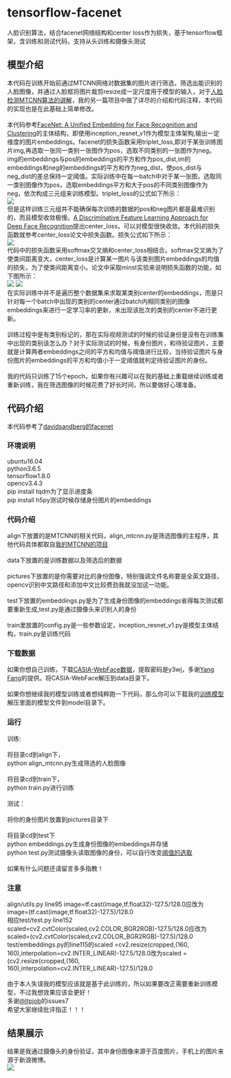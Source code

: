# tensorflow-facenet
人脸识别算法，结合facenet网络结构和center loss作为损失，基于tensorflow框架，含训练和测试代码，支持从头训练和摄像头测试<br>
## 模型介绍
本代码在训练开始前通过MTCNN网络对数据集的图片进行筛选，筛选出能识别的人脸图像，并通过人脸框将图片裁剪resize成一定尺度用于模型的输入，对于[人脸检测MTCNN算法的讲解](https://github.com/LeslieZhoa/tensorflow-MTCNN)，我的另一篇项目中做了详尽的介绍和代码注释，本代码的实现也是在此基础上简单修改。<br><br>
本代码参考[FaceNet: A Unified Embedding for Face Recognition and Clustering](https://arxiv.org/abs/1503.03832)的主体结构，即使用inception_resnet_v1作为模型主体架构,输出一定维度的图片embeddings。facenet的损失函数采用triplet_loss,即对于某张训练图片img,再选取一张同一类别一张图作为pos，选取不同类别的一张图作为neg。img的embeddings与pos的embeddings的平方和作为pos_dist,im的embeddings和neg的embeddings的平方和作为neg_dist，使pos_dist与neg_dist的差总保持一定阈值。实际训练中在每一batch中对于某一张图，选取同一类别图像作为pos，选取embeddings平方和大于pos的不同类别图像作为neg，依次构成三元组来训练模型。triplet_loss的公式如下所示：<br>
![](https://github.com/LeslieZhoa/tensorflow-facenet/blob/master/pictures/loss1.png)<br>
但是这样训练三元组并不能确保每次训练的数据的pos和neg图片都是最难识别的，而且模型收敛极慢。[A Discriminative Feature Learning Approach for Deep Face Recognition](https://link.springer.com/chapter/10.1007%2F978-3-319-46478-7_31)提出center_loss，可以对模型很快收敛。本代码的损失函数就参考center_loss论文中损失函数。损失公式如下所示：<br>
![](https://github.com/LeslieZhoa/tensorflow-facenet/blob/master/pictures/loss2.png)<br>
代码中的损失函数采用softmax交叉熵和center_loss相结合。softmax交叉熵为了使类间距离变大，center_loss是计算某一图片与该类别图片embeddings的均值的损失，为了使类间距离变小。论文中采取minst实验来说明损失函数的功能，如下图所示：<br>
![](https://github.com/LeslieZhoa/tensorflow-facenet/blob/master/pictures/loss2-1.png)
![](https://github.com/LeslieZhoa/tensorflow-facenet/blob/master/pictures/loss2-2.png)<br>
在实际训练中并不是遍历整个数据集来求取某类别center的embeddings，而是只针对每一个batch中出现的类别的center通过batch内相同类别的图像embeddings来进行一定学习率的更新，未出现该批次的类别的center不进行更新。<br><br>
训练过程中是有类别标记的，那在实际视频测试的时候的验证身份是没有在训练集中出现的类别该怎么办？对于实际测试的时候，有身份图片，和待验证图片，主要就是计算两者embeddings之间的平方和均值与阈值进行比较，当待验证图片与身份图片的embeddings的平方和均值小于一定阈值就判定待验证图片的身份。<br><br>
我的代码只训练了15个epoch，如果你有兴趣可以在我的基础上重载继续训练或者重新训练，我在筛选图像的时候花费了好长时间，所以要做好心理准备。<br>
## 代码介绍
本代码参考了[davidsandberg的facenet](https://github.com/davidsandberg/facenet)<br>
### 环境说明
ubuntu16.04<br>
python3.6.5<br>
tensorflow1.8.0<br>
opencv3.4.3<br>
pip install tqdm为了显示进度条<br>
pip install h5py测试时候存储身份图片的embeddings<br>
### 代码介绍
align下放置的是MTCNN的相关代码，align_mtcnn.py是筛选图像的主程序，其他代码具体都取自[我的MTCNN的项目](https://github.com/LeslieZhoa/tensorflow-MTCNN)<br><br>
data下放置的是训练数据以及筛选后的数据<br><br>
pictures下放置的是你需要对比的身份图像，特别强调文件名称要是全英文路径，opencv识别中文路径和添加中文比较费劲我就没加这一功能。<br><br>
test下放置的embeddings.py是为了生成身份图像的embeddings省得每次测试都要重新生成,test.py是通过摄像头来识别人的身份<br><br>
train里放置的config.py是一些参数设定，inception_resnet_v1.py是模型主体结构，train.py是训练代码<br>
### 下载数据
如果你想自己训练，下载[CASIA-WebFace数据](https://pan.baidu.com/s/1hQCOD4Kr66MOW0_PE8bL0w)，提取密码是y3wj，多谢[Yang Fang](https://github.com/Yangel-hide)的提供。将CASIA-WebFace解压到data目录下。<br><br>
如果你想继续我的模型训练或者想纯粹跑一下代码，那么你可以下载我的[训练模型](https://www.jianguoyun.com/p/DdD70RYQv7mYBxjE5YoB)解压里面的模型文件到model目录下。<br>
### 运行
训练:<br><br>
将目录cd到align下，<br>
python align_mtcnn.py生成筛选的人脸图像<br><br>
将目录cd到train下，<br>
python train.py进行训练<br><br>
测试：<br><br>
将你的身份图片放置到pictures目录下<br><br>
将目录cd到test下<br>
python embeddings.py生成身份图像的embeddings并存储<br>
python test.py测试摄像头读取图像的身份，可以自行改变[阈值的选取](https://github.com/LeslieZhoa/tensorflow-facenet/blob/master/test/test.py#L22)<br><br>
如果有什么问题还请留言多多指教！<br>
### 注意
align/utils.py line95 image=tf.cast(image,tf.float32)-127.5/128.0应改为image=(tf.cast(image,tf.float32)-127.5)/128.0<br>
相应test/test.py line152 scaled=cv2.cvtColor(scaled,cv2.COLOR_BGR2RGB)-127.5/128.0应改为scaled=(cv2.cvtColor(scaled,cv2.COLOR_BGR2RGB)-127.5)/128.0<br>
test/embeddings.py的line115的scaled =cv2.resize(cropped,(160, 160),interpolation=cv2.INTER_LINEAR)-127.5/128.0改为scaled =(cv2.resize(cropped,(160, 160),interpolation=cv2.INTER_LINEAR)-127.5)/128.0<br><br>
由于本人失误我的模型应该就是基于此训练的，所以如果要改正需要重新训练模型，不过我想效果应该会更好！<br>
多谢[@ltpjob](https://github.com/ltpjob)的issues7<br>
希望大家继续批评指正！！！
## 结果展示
结果是我通过摄像头的身份验证，其中身份图像来源于百度图片，手机上的图片来源于新浪微博。<br>
![](https://github.com/LeslieZhoa/tensorflow-facenet/blob/master/pictures/out.mp4_20181204_201824.gif)


